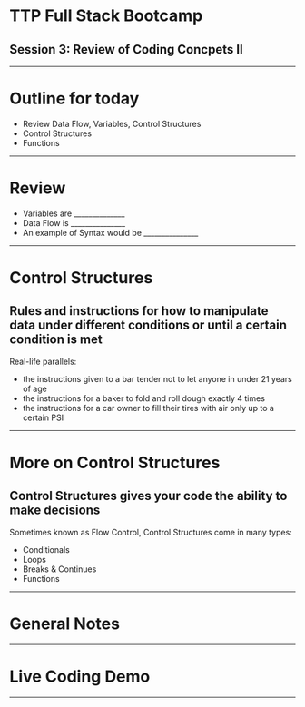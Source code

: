 # TTP Full Stack Bootcamp
## Session 3: Review of Coding Concpets II

---

# Outline for today

- Review Data Flow, Variables, Control Structures
- Control Structures
- Functions

---

# Review

- Variables are ______________
- Data Flow is _______________
- An example of Syntax would be _______________

---
# Control Structures
## Rules and instructions for how to manipulate data under different conditions or until a certain condition is met

Real-life parallels:
- the instructions given to a bar tender not to let anyone in under 21 years of age
- the instructions for a baker to fold and roll dough exactly 4 times
- the instructions for a car owner to fill their tires with air only up to a certain PSI


---
# More on Control Structures
## Control Structures gives your code the ability to make decisions

Sometimes known as Flow Control, Control Structures come in many types:
- Conditionals
- Loops
- Breaks & Continues
- Functions



---

# General Notes


---

# Live Coding Demo

---